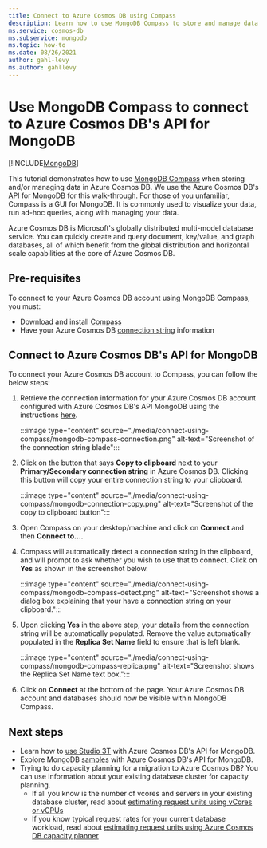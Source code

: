 ```yaml
---
title: Connect to Azure Cosmos DB using Compass
description: Learn how to use MongoDB Compass to store and manage data in Azure Cosmos DB.
ms.service: cosmos-db
ms.subservice: mongodb
ms.topic: how-to
ms.date: 08/26/2021
author: gahl-levy
ms.author: gahllevy
---
```


# Use MongoDB Compass to connect to Azure Cosmos DB's API for MongoDB
[!INCLUDE[MongoDB](../includes/appliesto-mongodb.md)]

This tutorial demonstrates how to use [MongoDB Compass](https://www.mongodb.com/products/compass) when storing and/or managing data in Azure Cosmos DB. We use the Azure Cosmos DB's API for MongoDB for this walk-through. For those of you unfamiliar, Compass is a GUI for MongoDB. It is commonly used to visualize your data, run ad-hoc queries, along with managing your data.

Azure Cosmos DB is Microsoft's globally distributed multi-model database service. You can quickly create and query document, key/value, and graph databases, all of which benefit from the global distribution and horizontal scale capabilities at the core of Azure Cosmos DB.

## Pre-requisites

To connect to your Azure Cosmos DB account using MongoDB Compass, you must:

* Download and install [Compass](https://www.mongodb.com/download-center/compass?jmp=hero)
* Have your Azure Cosmos DB [connection string](connect-account.md) information

## Connect to Azure Cosmos DB's API for MongoDB

To connect your Azure Cosmos DB account to Compass, you can follow the below steps:

1. Retrieve the connection information for your Azure Cosmos DB account configured with Azure Cosmos DB's API MongoDB using the instructions [here](connect-account.md).

    :::image type="content" source="./media/connect-using-compass/mongodb-compass-connection.png" alt-text="Screenshot of the connection string blade":::

2. Click on the button that says **Copy to clipboard** next to your **Primary/Secondary connection string** in Azure Cosmos DB. Clicking this button will copy your entire connection string to your clipboard.

    :::image type="content" source="./media/connect-using-compass/mongodb-connection-copy.png" alt-text="Screenshot of the copy to clipboard button":::

3. Open Compass on your desktop/machine and click on **Connect** and then **Connect to...**.

4. Compass will automatically detect a connection string in the clipboard, and will prompt to ask whether you wish to use that to connect. Click on **Yes** as shown in the screenshot below.

    :::image type="content" source="./media/connect-using-compass/mongodb-compass-detect.png" alt-text="Screenshot shows a dialog box explaining that your have a connection string on your clipboard.":::

5. Upon clicking **Yes** in the above step, your details from the connection string will be automatically populated. Remove the value automatically populated in the **Replica Set Name** field to ensure that is left blank.

    :::image type="content" source="./media/connect-using-compass/mongodb-compass-replica.png" alt-text="Screenshot shows the Replica Set Name text box.":::

6. Click on **Connect** at the bottom of the page. Your Azure Cosmos DB account and databases should now be visible within MongoDB Compass.

## Next steps

- Learn how to [use Studio 3T](connect-using-mongochef.md) with Azure Cosmos DB's API for MongoDB.
- Explore MongoDB [samples](nodejs-console-app.md) with Azure Cosmos DB's API for MongoDB.
- Trying to do capacity planning for a migration to Azure Cosmos DB? You can use information about your existing database cluster for capacity planning.
    - If all you know is the number of vcores and servers in your existing database cluster, read about [estimating request units using vCores or vCPUs](../convert-vcore-to-request-unit.md) 
    - If you know typical request rates for your current database workload, read about [estimating request units using Azure Cosmos DB capacity planner](estimate-ru-capacity-planner.md)
